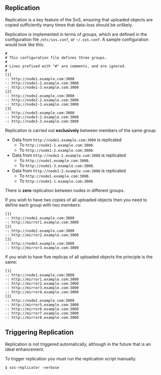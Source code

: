 Replication
-----------

Replication is a key feature of the SoS, ensuring that uploaded objects are copied sufficiently many times that data-loss should be unlikely.

Replication is implemented in terms of groups, which are defined in the configuration file `/etc/sos.conf`, or `~/.sos.conf`.  A sample configuration would look like this:

    #
    # This configuration file defines three groups.
    #
    # Lines prefixed with "#" are comments, and are ignored.
    #
    [1]
    -: http://node1.example.com:3000
    -: http://node1-2.example.com:3000
    -: http://node1-3.example.com:3000
    [2]
    -: http://node2.example.com:3000
    -: http://node2-2.example.com:3000
    -: http://node2-3.example.com:3000
    [3]
    -: http://node3.example.com:3000
    -: http://node3-2.example.com:3000
    -: http://node3-3.example.com:3000

Replication is carried out __exclusively__ between members of the same group:

* Data from `http://node1.example.com:3000` is replicated
   * To `http://node1-1.example.com:3000`.
   * To `http://node1-2.example.com:3000`.
* Data from `http://node1-1.example.com:3000` is replicated
   * To `http://node1.example.com:3000`.
   * To `http://node1-3.example.com:3000`.
* Data from `http://node1-2.example.com:3000` is replicated
   * To `http://node1.example.com:3000`.
   * To `http://node1-1.example.com:3000`.

There is __zero__ replication between nodes in different groups.

If you wish to have two copies of all uploaded objects then you need to define each group with two members:

    [1]
    -: http://node1.example.com:3000
    -: http://mirror1.example.com:3000
    [2]
    -: http://node2.example.com:3000
    -: http://mirror2.example.com:3000
    [3]
    -: http://node3.example.com:3000
    -: http://mirror3.example.com:3000

If you wish to have five replicas of all uploaded objects the principle is the same:

    [1]
    -: http://node1.example.com:3000
    -: http://mirror1.example.com:3000
    -: http://mirror2.example.com:3000
    -: http://mirror3.example.com:3000
    -: http://mirror4.example.com:3000
    [2]
    -: http://node2.example.com:3000
    -: http://mirror5.example.com:3000
    -: http://mirror6.example.com:3000
    -: http://mirror7.example.com:3000
    -: http://mirror8.example.com:3000


Triggering Replication
----------------------

Replication is not triggered automatically, although in the future that is an ideal enhancement.

To trigger replication you must run the replication script manually:

    $ sos-replicator -verbose
